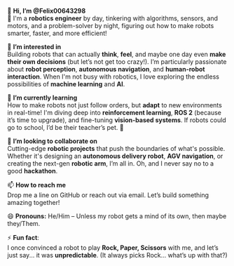 👋 **Hi, I’m @Felix00643298**  
🤖 I'm a **robotics engineer** by day, tinkering with algorithms, sensors, and motors, and a problem-solver by night, figuring out how to make robots smarter, faster, and more efficient!

👀 **I’m interested in**  
Building robots that can actually **think**, **feel**, and maybe one day even **make their own decisions** (but let’s not get too crazy!). I’m particularly passionate about **robot perception**, **autonomous navigation**, and **human-robot interaction**. When I'm not busy with robotics, I love exploring the endless possibilities of **machine learning** and **AI**.

🌱 **I’m currently learning**  
How to make robots not just follow orders, but **adapt** to new environments in real-time! I'm diving deep into **reinforcement learning**, **ROS 2** (because it’s time to upgrade), and fine-tuning **vision-based systems**. If robots could go to school, I’d be their teacher’s pet. 🧠

💞 **I’m looking to collaborate on**  
Cutting-edge **robotic projects** that push the boundaries of what's possible. Whether it's designing an **autonomous delivery robot**, **AGV navigation**, or creating the next-gen **robotic arm**, I’m all in. Oh, and I never say no to a good **hackathon**.

📫 **How to reach me**  
Drop me a line on GitHub or reach out via email. Let’s build something amazing together!

😄 **Pronouns:** He/Him – Unless my robot gets a mind of its own, then maybe they/Them.

⚡ **Fun fact**:  
I once convinced a robot to play **Rock, Paper, Scissors** with me, and let’s just say... it was **unpredictable**. (It always picks Rock… what’s up with that?)

